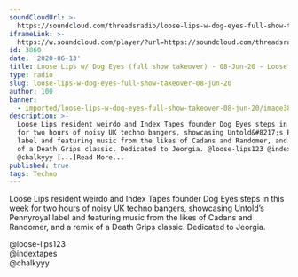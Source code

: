 ```yaml
---
soundCloudUrl: >-
  https://soundcloud.com/threadsradio/loose-lips-w-dog-eyes-full-show-takeover-08-jun-20
iframeLink: >-
  https://w.soundcloud.com/player/?url=https://soundcloud.com/threadsradio/loose-lips-w-dog-eyes-full-show-takeover-08-jun-20&color=00aabb&auto_play=false&hide_related=false&show_comments=true&show_user=true&show_reposts=false
id: 3860
date: '2020-06-13'
title: Loose Lips w/ Dog Eyes (full show takeover) - 08-Jun-20 - Loose Lips
type: radio
slug: loose-lips-w-dog-eyes-full-show-takeover-08-jun-20
author: 100
banner:
  - imported/loose-lips-w-dog-eyes-full-show-takeover-08-jun-20/image3860.jpeg
description: >-
  Loose Lips resident weirdo and Index Tapes founder Dog Eyes steps in this week
  for two hours of noisy UK techno bangers, showcasing Untold&#8217;s Pennyroyal
  label and featuring music from the likes of Cadans and Randomer, and a remix
  of a Death Grips classic. Dedicated to Jeorgia. @loose-lips123 @indextapes
  @chalkyyy [...]Read More...
published: true
tags: Techno
---
```

Loose Lips resident weirdo and Index Tapes founder Dog Eyes steps in this week for two hours of noisy UK techno bangers, showcasing Untold’s Pennyroyal label and featuring music from the likes of Cadans and Randomer, and a remix of a Death Grips classic. Dedicated to Jeorgia.

@loose-lips123  
@indextapes  
@chalkyyy
